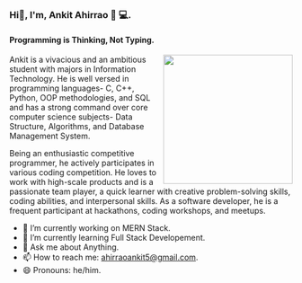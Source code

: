 ### Hi👋, I'm, Ankit Ahirrao 👦 💻.
#### Programming is Thinking, Not Typing.

<img align='right' src="https://drive.google.com/file/d/1AXZWwqxBOEadWu7_cycuSYt053Ri77IE/view?usp=sharing" width="230">

Ankit is a vivacious and an ambitious student with majors in Information Technology. He is well versed in programming languages- C, C++, Python, OOP methodologies, and SQL and has a strong command over core computer science subjects- Data Structure, Algorithms, and Database Management System.

Being an enthusiastic competitive programmer, he actively participates in various coding competition. He loves to work with high-scale products and is a passionate team player, a quick learner with creative problem-solving skills, coding abilities, and interpersonal skills. As a software developer, he is a frequent participant at hackathons, coding workshops, and meetups.


- 🔭 I’m currently working on MERN Stack.
- 🌱 I’m currently learning Full Stack Developement.
- 💬 Ask me about Anything.
- 📫 How to reach me: ahirraoankit5@gmail.com.
- 😄 Pronouns: he/him.


